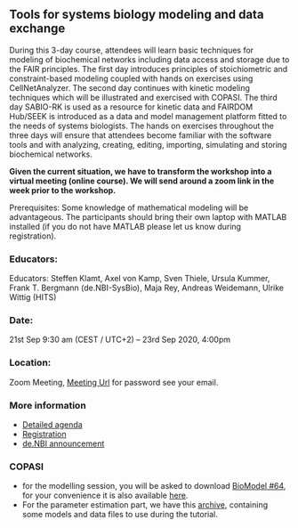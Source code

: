 ## Tools for systems biology modeling and data exchange
During this 3-day course, attendees will learn basic techniques for modeling of biochemical networks including data access and storage due to the FAIR principles. The first day introduces principles of stoichiometric and constraint-based modeling coupled with hands on exercises using CellNetAnalyzer. The second day continues with kinetic modeling techniques which will be illustrated and exercised with COPASI. The third day SABIO-RK is used as a resource for kinetic data and FAIRDOM Hub/SEEK is introduced as a data and model management platform fitted to the needs of systems biologists. The hands on exercises throughout the three days will ensure that attendees become familiar with the software tools and with analyzing, creating, editing, importing, simulating and storing biochemical networks.

**Given the current situation, we have to transform the workshop into a virtual meeting (online course). We will send around a zoom link in the week prior to the workshop.**

Prerequisites: Some knowledge of mathematical modeling will be advantageous. The participants should bring their own laptop with MATLAB installed (if you do not have MATLAB please let us know during registration). 



### Educators: 
Educators:
Steffen Klamt, Axel von Kamp, Sven Thiele, Ursula Kummer, Frank T. Bergmann (de.NBI-SysBio), Maja Rey, Andreas Weidemann, Ulrike Wittig (HITS)

### Date:
21st Sep 9:30 am (CEST / UTC+2) – 23rd Sep 2020, 4:00pm

### Location:
Zoom Meeting, [Meeting Url](https://zoom.us/j/93910531052) for password see your email.

### More information
* [Detailed agenda](agenda.md)
* [Registration](https://forms.gle/VRi97qKQ7gWWSCxb9)
* [de.NBI announcement](https://www.denbi.de/training/761-tools-for-systems-biology-modeling-and-data-exchange-copasi-cellnetanalyzer-sabio-rk-fairdomhub-seek-2020)



### COPASI

 * for the modelling session, you will be asked to download 
   [BioModel #64](https://www.ebi.ac.uk/biomodels/BIOMD0000000064), for your convenience it is also available [here](). 
 * For the parameter estimation part, we have this [archive](2020-09-22_-_Copasi_PE), containing some models and data files to use during the tutorial.
 